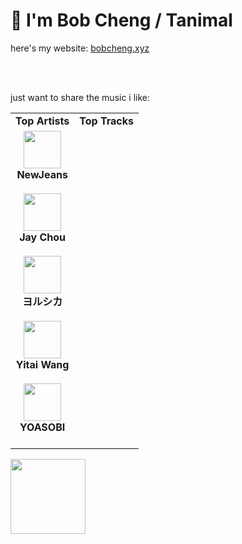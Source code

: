 # 👋 I'm Bob Cheng / Tanimal
here's my website: [bobcheng.xyz](https://www.bobcheng.xyz/)

<br/>
<br/>

just want to share the music i like:  
<table>
  <tr>
    <td align="center"><strong>Top Artists</strong></td>
    <td align="center"><strong>Top Tracks</strong></td>
  </tr>
  <tr>
    <td align="center" id="top-artist"><div><img width='60px' src='https://i.scdn.co/image/ab6761610000e5eb80668ba2b15094d083780ea9'><br><strong>NewJeans</strong></div><br>
<div><img width='60px' src='https://i.scdn.co/image/ab6761610000e5eb02b3aa55ba238b2ceafb09da'><br><strong>Jay Chou</strong></div><br>
<div><img width='60px' src='https://i.scdn.co/image/ab6761610000e5ebe62cff9c6018ae5616b01eab'><br><strong>ヨルシカ</strong></div><br>
<div><img width='60px' src='https://i.scdn.co/image/ab6761610000e5eb876123de7dba4fd9f4a6b35d'><br><strong>Yitai Wang</strong></div><br>
<div><img width='60px' src='https://i.scdn.co/image/ab6761610000e5eb507349709ae19263301a62f7'><br><strong>YOASOBI</strong></div><br>
</td>
   <td id="top-track"></td>
  </tr>
</table>
<a href="https://open.spotify.com/">
  <img width="120px" src="https://github.com/Tanimal19/Tanimal19/blob/bf0a3a19f66ada166be4661cd923271218886fa4/icon/Spotify_Logo_CMYK_Green.png">
</a>

<!---
Tanimal19/Tanimal19 is a ✨ special ✨ repository because its `README.md` (this file) appears on your GitHub profile.
You can click the Preview link to take a look at your changes.
--->
